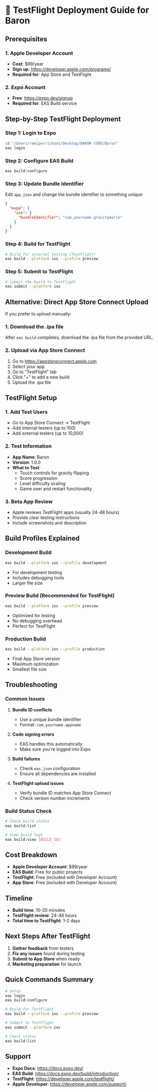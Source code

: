 # 🚀 TestFlight Deployment Guide for Baron

## Prerequisites

### 1. Apple Developer Account
- **Cost**: $99/year
- **Sign up**: https://developer.apple.com/programs/
- **Required for**: App Store and TestFlight

### 2. Expo Account
- **Free**: https://expo.dev/signup
- **Required for**: EAS Build service

## Step-by-Step TestFlight Deployment

### Step 1: Login to Expo
```bash
cd "/Users/remiperrichon1/Desktop/BARON CODE/Baron"
eas login
```

### Step 2: Configure EAS Build
```bash
eas build:configure
```

### Step 3: Update Bundle Identifier
Edit `app.json` and change the bundle identifier to something unique:
```json
{
  "expo": {
    "ios": {
      "bundleIdentifier": "com.yourname.gravitymario"
    }
  }
}
```

### Step 4: Build for TestFlight
```bash
# Build for internal testing (TestFlight)
eas build --platform ios --profile preview
```

### Step 5: Submit to TestFlight
```bash
# Submit the build to TestFlight
eas submit --platform ios
```

## Alternative: Direct App Store Connect Upload

If you prefer to upload manually:

### 1. Download the .ipa file
After `eas build` completes, download the .ipa file from the provided URL.

### 2. Upload via App Store Connect
1. Go to https://appstoreconnect.apple.com
2. Select your app
3. Go to "TestFlight" tab
4. Click "+" to add a new build
5. Upload the .ipa file

## TestFlight Setup

### 1. Add Test Users
- Go to App Store Connect → TestFlight
- Add internal testers (up to 100)
- Add external testers (up to 10,000)

### 2. Test Information
- **App Name**: Baron
- **Version**: 1.0.0
- **What to Test**: 
  - Touch controls for gravity flipping
  - Score progression
  - Level difficulty scaling
  - Game over and restart functionality

### 3. Beta App Review
- Apple reviews TestFlight apps (usually 24-48 hours)
- Provide clear testing instructions
- Include screenshots and description

## Build Profiles Explained

### Development Build
```bash
eas build --platform ios --profile development
```
- For development testing
- Includes debugging tools
- Larger file size

### Preview Build (Recommended for TestFlight)
```bash
eas build --platform ios --profile preview
```
- Optimized for testing
- No debugging overhead
- Perfect for TestFlight

### Production Build
```bash
eas build --platform ios --profile production
```
- Final App Store version
- Maximum optimization
- Smallest file size

## Troubleshooting

### Common Issues

1. **Bundle ID conflicts**
   - Use a unique bundle identifier
   - Format: `com.yourname.appname`

2. **Code signing errors**
   - EAS handles this automatically
   - Make sure you're logged into Expo

3. **Build failures**
   - Check `eas.json` configuration
   - Ensure all dependencies are installed

4. **TestFlight upload issues**
   - Verify bundle ID matches App Store Connect
   - Check version number increments

### Build Status Check
```bash
# Check build status
eas build:list

# View build logs
eas build:view [BUILD_ID]
```

## Cost Breakdown

- **Apple Developer Account**: $99/year
- **EAS Build**: Free for public projects
- **TestFlight**: Free (included with Developer Account)
- **App Store**: Free (included with Developer Account)

## Timeline

- **Build time**: 10-20 minutes
- **TestFlight review**: 24-48 hours
- **Total time to TestFlight**: 1-2 days

## Next Steps After TestFlight

1. **Gather feedback** from testers
2. **Fix any issues** found during testing
3. **Submit to App Store** when ready
4. **Marketing preparation** for launch

## Quick Commands Summary

```bash
# Setup
eas login
eas build:configure

# Build for TestFlight
eas build --platform ios --profile preview

# Submit to TestFlight
eas submit --platform ios

# Check status
eas build:list
```

## Support

- **Expo Docs**: https://docs.expo.dev/
- **EAS Build**: https://docs.expo.dev/build/introduction/
- **TestFlight**: https://developer.apple.com/testflight/
- **Apple Developer**: https://developer.apple.com/support/
